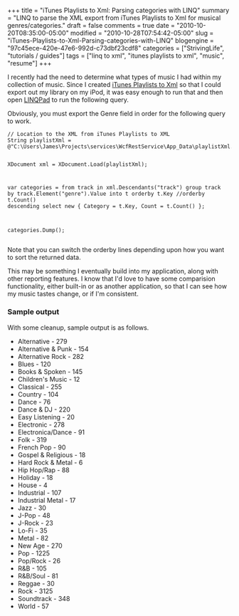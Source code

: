 +++
title = "iTunes Playlists to Xml: Parsing categories with LINQ"
summary = "LINQ to parse the XML export from iTunes Playlists to Xml for musical genres/categories."
draft = false
comments = true
date = "2010-10-20T08:35:00-05:00"
modified = "2010-10-28T07:54:42-05:00"
slug = "iTunes-Playlists-to-Xml-Parsing-categories-with-LINQ"
blogengine = "97c45ece-420e-47e6-992d-c73dbf23cdf8"
categories = ["StrivingLife", "tutorials / guides"]
tags = ["linq to xml", "itunes playlists to xml", "music", "resume"]
+++

<p>I recently had the need to determine what types of music I had within my collection of music. Since I&nbsp;created <a rel="external" href="http://jamesrskemp.com/apps/iTunesPlaylists2Xml">iTunes Playlists to Xml</a> so that I could export out my library on my iPod, it was easy enough to run that and then open <a rel="external" href="http://www.linqpad.net/">LINQPad</a> to run the following query.</p>
<p>Obviously, you must export the Genre field in order for the following query to work.</p>
<pre class="code"><code class="csharp">// Location to the XML from iTunes Playlists to XML
String playlistXml = @"C:\Users\James\Projects\services\WcfRestService\App_Data\playlistXml.xml";

XDocument xml = XDocument.Load(playlistXml);

var categories = from track in xml.Descendants("track")
	group track by track.Element("genre").Value into t
	orderby t.Key
	//orderby t.Count() descending
	select new {
		Category = t.Key,
		Count = t.Count()
	};
				
categories.Dump();</code></pre>
<p>Note that you can switch the orderby lines depending upon how you want to sort the returned data.</p>
<p>This may be something I eventually build into my application, along with other reporting features. I know that I'd love to have some comparision functionality, either built-in or as another application, so that I can see how my music tastes change, or if I'm consistent.</p>
<h3>Sample output</h3>
<p>With some cleanup, sample output is as follows.</p>
<ul>
<li>Alternative - 279</li>
<li>Alternative &amp; Punk - 154</li>
<li>Alternative Rock - 282</li>
<li>Blues - 120</li>
<li>Books &amp; Spoken - 145</li>
<li>Children's Music - 12</li>
<li>Classical - 255</li>
<li>Country - 104</li>
<li>Dance - 76</li>
<li>Dance &amp; DJ - 220</li>
<li>Easy Listening - 20</li>
<li>Electronic - 278</li>
<li>Electronica/Dance - 91</li>
<li>Folk - 319</li>
<li>French Pop - 90</li>
<li>Gospel &amp; Religious - 18</li>
<li>Hard Rock &amp; Metal - 6</li>
<li>Hip Hop/Rap - 88</li>
<li>Holiday - 18</li>
<li>House - 4</li>
<li>Industrial - 107</li>
<li>Industrial Metal - 17</li>
<li>Jazz - 30</li>
<li>J-Pop - 48</li>
<li>J-Rock - 23</li>
<li>Lo-Fi - 35</li>
<li>Metal - 82</li>
<li>New Age - 270</li>
<li>Pop - 1225</li>
<li>Pop/Rock - 26</li>
<li>R&amp;B - 105</li>
<li>R&amp;B/Soul - 81</li>
<li>Reggae - 30</li>
<li>Rock - 3125</li>
<li>Soundtrack - 348</li>
<li>World - 57</li>
</ul>
